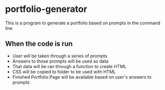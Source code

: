 # portfolio-generator

This is a program to generate a portfolio based on prompts in the command line

## When the code is run

- User will be taken through a series of prompts
- Answers to those prompts will be used as data
- That data will be ran through a function to create HTML
- CSS will be copied to folder to be used with HTML
- Finished Portfolio Page will be available based on user's answers to prompts

